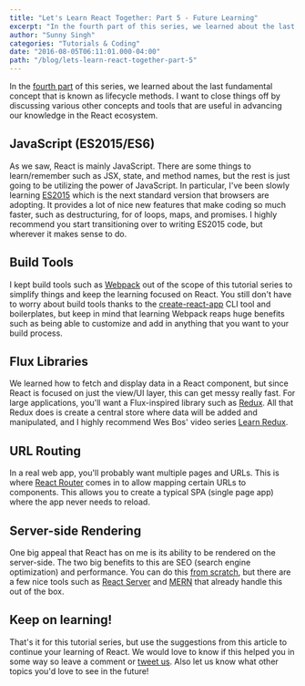 ```yaml
---
title: "Let's Learn React Together: Part 5 - Future Learning"
excerpt: "In the fourth part of this series, we learned about the last fundamental concept that is known as lifecycle methods. I want to close things off by discussing various other concepts and tools that are useful in advancing our knowledge in the React ecosystem."
author: "Sunny Singh"
categories: "Tutorials & Coding"
date: "2016-08-05T06:11:01.000-04:00"
path: "/blog/lets-learn-react-together-part-5"
---
```


In the [fourth part](https://ninjality.com/blog/lets-learn-react-together-part-4) of this series, we learned about the last fundamental concept that is known as lifecycle methods. I want to close things off by discussing various other concepts and tools that are useful in advancing our knowledge in the React ecosystem.

## JavaScript (ES2015/ES6)

As we saw, React is mainly JavaScript. There are some things to learn/remember such as JSX, state, and method names, but the rest is just going to be utilizing the power of JavaScript. In particular, I've been slowly learning [ES2015](https://babeljs.io/docs/learn-es2015/) which is the next standard version that browsers are adopting. It provides a lot of nice new features that make coding so much faster, such as destructuring, for of loops, maps, and promises. I highly recommend you start transitioning over to writing ES2015 code, but wherever it makes sense to do.

## Build Tools

I kept build tools such as [Webpack](http://webpack.github.io/) out of the scope of this tutorial series to simplify things and keep the learning focused on React. You still don't have to worry about build tools thanks to the [create-react-app](https://github.com/facebookincubator/create-react-app) CLI tool and boilerplates, but keep in mind that learning Webpack reaps huge benefits such as being able to customize and add in anything that you want to your build process.

## Flux Libraries

We learned how to fetch and display data in a React component, but since React is focused on just the view/UI layer, this can get messy really fast. For large applications, you'll want a Flux-inspired library such as [Redux](http://redux.js.org/). All that Redux does is create a central store where data will be added and manipulated, and I highly recommend Wes Bos' video series [Learn Redux](https://learnredux.com/).

## URL Routing

In a real web app, you'll probably want multiple pages and URLs. This is where [React Router](https://github.com/reactjs/react-router) comes in to allow mapping certain URLs to components. This allows you to create a typical SPA (single page app) where the app never needs to reload.

## Server-side Rendering

One big appeal that React has on me is its ability to be rendered on the server-side. The two big benefits to this are SEO (search engine optimization) and performance. You can do this [from scratch](https://facebook.github.io/react/docs/environments.html), but there are a few nice tools such as [React Server](https://react-server.io/) and [MERN](http://mern.io/) that already handle this out of the box.

## Keep on learning!

That's it for this tutorial series, but use the suggestions from this article to continue your learning of React. We would love to know if this helped you in some way so leave a comment or [tweet us](https://twitter.com/ninjalitydesign). Also let us know what other topics you'd love to see in the future!